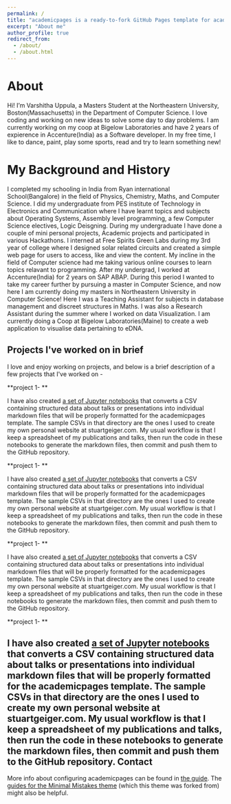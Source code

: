 ```yaml
---
permalink: /
title: "academicpages is a ready-to-fork GitHub Pages template for academic personal websites"
excerpt: "About me"
author_profile: true
redirect_from: 
  - /about/
  - /about.html
---
```


About
======
Hi! I’m Varshitha Uppula, a Masters Student at the Northeastern University, Boston(Massachusetts) in the Department of Computer Science. I love coding and working on new ideas to solve some day to day problems. I am currently working on my coop at Bigelow Laboratories and have 2 years of expierence in Accenture(India) as a Software developer.
In my free time, I like to dance, paint, play some sports, read and try to learn something new!

My Background and History
======
I completed my schooling in India from Ryan international School(Bangalore) in the field of Physics, Chemistry, Maths, and Computer Science. I did my undergraduate from 
PES institute of Technology in Electronics and Communication where I have learnt topics and subjects about Operating Systems, Assembly level programming, a few Computer Science electives, Logic Deisgning. During my undergraduate I have done a couple of mini personal projects, Academic projects and participated in various Hackathons. I interned at Free Spirits Green Labs during my 3rd year of college where I designed solar related circuits and created a simple web page for users to access, like and view the content. My incline in the field of Computer science had me taking various online courses to learn topics relavant to programming. After my undergrad, I worked at Accenture(India) for 2 years on SAP ABAP. During this period I wanted to take my career further by pursuing a master in Computer Science, and now here I am currently doing my masters in Northeastern University in Computer Science! Here I was a Teaching Assistant for subjects in database management and discreet structures in Maths. I was also a Research Assistant during the summer where I worked on data Visualization. I am currently doing a Coop at Bigelow Laboratories(Maine) to create a web application to visualise data pertaining to eDNA.

Projects I've worked on in brief
------
I love and enjoy working on projects, and below is a brief description of a few projects that I've worked on -


**project 1- **

I have also created [a set of Jupyter notebooks](https://github.com/academicpages/academicpages.github.io/tree/master/markdown_generator
) that converts a CSV containing structured data about talks or presentations into individual markdown files that will be properly formatted for the academicpages template. The sample CSVs in that directory are the ones I used to create my own personal website at stuartgeiger.com. My usual workflow is that I keep a spreadsheet of my publications and talks, then run the code in these notebooks to generate the markdown files, then commit and push them to the GitHub repository.

**project 1- **

I have also created [a set of Jupyter notebooks](https://github.com/academicpages/academicpages.github.io/tree/master/markdown_generator
) that converts a CSV containing structured data about talks or presentations into individual markdown files that will be properly formatted for the academicpages template. The sample CSVs in that directory are the ones I used to create my own personal website at stuartgeiger.com. My usual workflow is that I keep a spreadsheet of my publications and talks, then run the code in these notebooks to generate the markdown files, then commit and push them to the GitHub repository.

**project 1- **

I have also created [a set of Jupyter notebooks](https://github.com/academicpages/academicpages.github.io/tree/master/markdown_generator
) that converts a CSV containing structured data about talks or presentations into individual markdown files that will be properly formatted for the academicpages template. The sample CSVs in that directory are the ones I used to create my own personal website at stuartgeiger.com. My usual workflow is that I keep a spreadsheet of my publications and talks, then run the code in these notebooks to generate the markdown files, then commit and push them to the GitHub repository.

**project 1- **

I have also created [a set of Jupyter notebooks](https://github.com/academicpages/academicpages.github.io/tree/master/markdown_generator
) that converts a CSV containing structured data about talks or presentations into individual markdown files that will be properly formatted for the academicpages template. The sample CSVs in that directory are the ones I used to create my own personal website at stuartgeiger.com. My usual workflow is that I keep a spreadsheet of my publications and talks, then run the code in these notebooks to generate the markdown files, then commit and push them to the GitHub repository.
Contact
------
More info about configuring academicpages can be found in [the guide](https://academicpages.github.io/markdown/). The [guides for the Minimal Mistakes theme](https://mmistakes.github.io/minimal-mistakes/docs/configuration/) (which this theme was forked from) might also be helpful.
